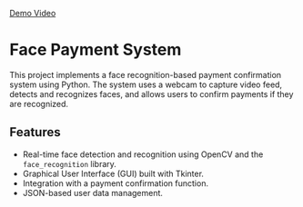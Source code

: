 [Demo Video](https://youtube.com/shorts/fbBtJJrJIis?si=6guAoFyB4K4Zgs49)

# Face Payment System

This project implements a face recognition-based payment confirmation system using Python. The system uses a webcam to capture video feed, detects and recognizes faces, and allows users to confirm payments if they are recognized.

## Features

- Real-time face detection and recognition using OpenCV and the `face_recognition` library.
- Graphical User Interface (GUI) built with Tkinter.
- Integration with a payment confirmation function.
- JSON-based user data management.

